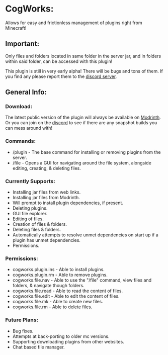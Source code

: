 # CogWorks:
Allows for easy and frictionless management of plugins right from Minecraft!


## Important:
Only files and folders located in same folder in the server jar, and in folders within said folder, can be accessed with this plugin!

This plugin is still in very early alpha! There will be bugs and tons of them. If you find any please report them to the [discord server](https://discord.gg/3CC6kVcdQH).


## General Info:

### Download:
The latest public version of the plugin will always be available on [Modrinth](https://modrinth.com/plugin/file-manager). Or you can join on the [discord](https://discord.gg/3CC6kVcdQH) to see if there are any snapshot builds you can mess around with!

### Commands:
- /plugin - The base command for installing or removing plugins from the server. <br>
- /file - Opens a GUI for navigating around the file system, alongside editing, creating, & deleting files.

### Currently Supports:
- Installing jar files from web links.
- Installing jar files from Modrinth.
- Will prompt to install plugin dependencies, if present.
- Deleting plugins.
- GUI file explorer.
- Editing of files.
- Creation of files & folders.
- Deleting files & folders.
- Automatically attempts to resolve unmet dependencies on start up if a plugin has unmet dependencies.
- Permissions.

### Permissions:
- cogworks.plugin.ins - Able to install plugins.
- cogworks.plugin.rm - Able to remove plugins.
- cogworks.file.nav - Able to use the "/file" command, view files and folders, & navigate though folders.
- cogworks.file.read - Able to read the content of files.
- cogworks.file.edit - Able to edit the content of files.
- cogworks.file.mk - Able to create new files.
- cogworks.file.rm - Able to delete files.


### Future Plans:
- Bug fixes.
- Attempts at back-porting to older mc versions.
- Supporting downloading plugins from other websites.
- Chat based file manager.